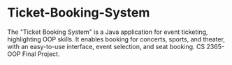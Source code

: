 # Ticket-Booking-System
The "Ticket Booking System" is a Java application for event ticketing, highlighting OOP skills. It enables booking for concerts, sports, and theater, with an easy-to-use interface, event selection, and seat booking. CS 2365-OOP Final Project.
